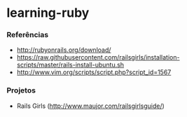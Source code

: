 # learning-ruby

### Referências

- http://rubyonrails.org/download/
- https://raw.githubusercontent.com/railsgirls/installation-scripts/master/rails-install-ubuntu.sh
- http://www.vim.org/scripts/script.php?script_id=1567

### Projetos

- Rails Girls (http://www.maujor.com/railsgirlsguide/)
